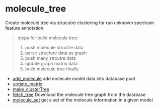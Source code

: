 ﻿# molecule_tree

Create molecule tree via strucutre clustering for run unknown spectrum feature annotation
> steps for build molecule tree:
>  
>  1. push molecule structre data
>  2. parse structure data as graph
>  3. push many strcutre data
>  4. update graph matrix data
>  5. build molecule tree finally

+ [add_molecule](molecule_tree/add_molecule.1) add molecule model data into database pool
+ [update_matrix](molecule_tree/update_matrix.1) 
+ [make_clusterTree](molecule_tree/make_clusterTree.1) 
+ [fetch_tree](molecule_tree/fetch_tree.1) Download the molecule tree graph from the database
+ [molecule_set](molecule_tree/molecule_set.1) get a set of the molecule information in a given model
